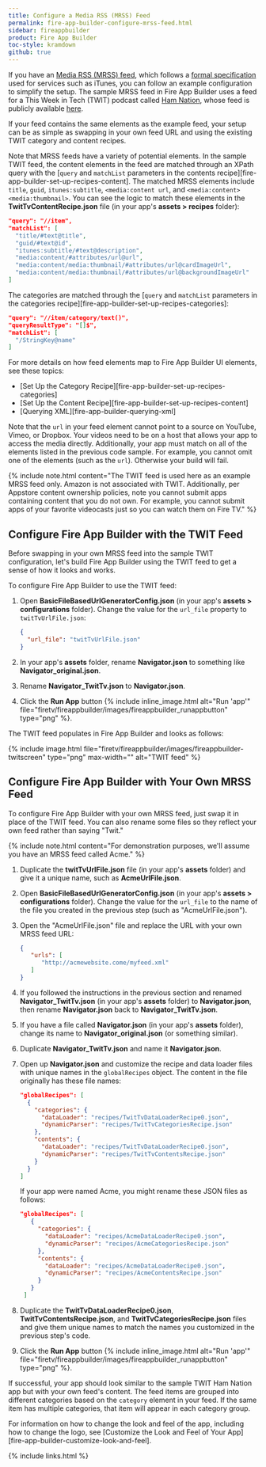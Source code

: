 ```yaml
---
title: Configure a Media RSS (MRSS) Feed
permalink: fire-app-builder-configure-mrss-feed.html
sidebar: fireappbuilder
product: Fire App Builder
toc-style: kramdown
github: true
---
```


If you have an [Media RSS (MRSS) feed][mrss], which follows a [formal specification][mrss-spec] used for services such as iTunes, you can follow an example configuration to simplify the setup. The sample MRSS feed in Fire App Builder uses a feed for a This Week in Tech (TWIT) podcast called [Ham Nation](https://twit.tv/shows/ham-nation), whose feed is publicly available [here](http://feeds.twit.tv/hn_video_hd.xml).

If your feed contains the same elements as the example feed, your setup can be as simple as swapping in your own feed URL and using the existing TWIT category and content recipes.

Note that MRSS feeds have a variety of potential elements. In the sample TWIT feed, the content elements in the feed are matched through an XPath query with the [`query` and `matchList` parameters in the contents recipe][fire-app-builder-set-up-recipes-content]. The matched MRSS elements include `title`, `guid`, `itunes:subtitle`, `<media:content url`, and `<media:content> <media:thumbnail>`. You can see the logic to match these elements in the **TwitTvContentRecipe.json** file (in your app's **assets > recipes** folder):

```json
"query": "//item",
"matchList": [
  "title/#text@title",
  "guid/#text@id",
  "itunes:subtitle/#text@description",
  "media:content/#attributes/url@url",
  "media:content/media:thumbnail/#attributes/url@cardImageUrl",
  "media:content/media:thumbnail/#attributes/url@backgroundImageUrl"
]
```

The categories are matched through the [`query` and `matchList` parameters in the categories recipe][fire-app-builder-set-up-recipes-categories]:

```json
"query": "//item/category/text()",
"queryResultType": "[]$",
"matchList": [
  "/StringKey@name"
]
```

For more details on how feed elements map to Fire App Builder UI elements, see these topics:

* [Set Up the Category Recipe][fire-app-builder-set-up-recipes-categories]
* [Set Up the Content Recipe][fire-app-builder-set-up-recipes-content]
* [Querying XML][fire-app-builder-querying-xml]

Note that the `url` in your feed element cannot point to a source on YouTube, Vimeo, or Dropbox. Your videos need to be on a host that allows your app to access the media directly. Additionally, your app must match on all of the elements listed in the previous code sample. For example, you cannot omit one of the elements (such as the `url`). Otherwise your build will fail.

{% include note.html content="The TWIT feed is used here as an example MRSS feed only. Amazon is not associated with TWIT. Additionally, per Appstore content ownership policies, note you cannot submit apps containing content that you do not own. For example, you cannot submit apps of your favorite videocasts just so you can watch them on Fire TV." %}

## Configure Fire App Builder with the TWIT Feed

Before swapping in your own MRSS feed into the sample TWIT configuration, let's build Fire App Builder using the TWIT feed to get a sense of how it looks and works.

To configure Fire App Builder to use the TWIT feed:

1.  Open **BasicFileBasedUrlGeneratorConfig.json** (in your app's **assets > configurations** folder). Change the value for the `url_file` property to `twitTvUrlFile.json`:

    ```json
    {
      "url_file": "twitTvUrlFile.json"
    }
    ```
2.  In your app's **assets** folder, rename **Navigator.json** to something like **Navigator_original.json**.
3.  Rename **Navigator_TwitTv.json** to **Navigator.json**.
4.  Click the **Run App** button {% include inline_image.html alt="Run 'app'" file="firetv/fireappbuilder/images/fireappbuilder_runappbutton" type="png" %}.

The TWIT feed populates in Fire App Builder and looks as follows:

{% include image.html file="firetv/fireappbuilder/images/fireappbuilder-twitscreen" type="png" max-width="" alt="TWIT feed" %}

## Configure Fire App Builder with Your Own MRSS Feed

To configure Fire App Builder with your own MRSS feed, just swap it in place of the TWIT feed. You can also rename some files so they reflect your own feed rather than saying "Twit."

{% include note.html content="For demonstration purposes, we'll assume you have an MRSS feed called Acme." %}

1.  Duplicate the **twitTvUrlFile.json** file (in your app's **assets** folder) and give it a unique name, such as **AcmeUrlFile.json**.
1.  Open **BasicFileBasedUrlGeneratorConfig.json** (in your app's **assets > configurations** folder). Change the value for the `url_file` to the name of the file you created in the previous step (such as "AcmeUrlFile.json").
2.  Open the "AcmeUrlFile.json" file and replace the URL with your own MRSS feed URL:

    ```json
    {
       "urls": [
          "http://acmewebsite.come/myfeed.xml"
       ]
    }
    ```

3.  If you followed the instructions in the previous section and renamed **Navigator_TwitTv.json** (in your app's **assets** folder) to **Navigator.json**, then rename **Navigator.json** back to **Navigator_TwitTv.json**.
4.  If you have a file called **Navigator.json** (in your app's **assets** folder), change its name to **Navigator_original.json** (or something similar).
3.  Duplicate **Navigator_TwitTv.json** and name it **Navigator.json**.
4.  Open up **Navigator.json** and customize the recipe and data loader files with unique names in the `globalRecipes` object. The content in the file originally has these file names:

    ```json
    "globalRecipes": [
      {
        "categories": {
          "dataLoader": "recipes/TwitTvDataLoaderRecipe0.json",
          "dynamicParser": "recipes/TwitTvCategoriesRecipe.json"
        },
        "contents": {
          "dataLoader": "recipes/TwitTvDataLoaderRecipe0.json",
          "dynamicParser": "recipes/TwitTvContentsRecipe.json"
        }
      }
    ]
    ```

    If your app were named Acme, you might rename these JSON files as follows:

    ```json
    "globalRecipes": [
       {
         "categories": {
           "dataLoader": "recipes/AcmeDataLoaderRecipe0.json",
           "dynamicParser": "recipes/AcmeCategoriesRecipe.json"
         },
         "contents": {
           "dataLoader": "recipes/AcmeDataLoaderRecipe0.json",
           "dynamicParser": "recipes/AcmeContentsRecipe.json"
         }
       }
     ]
    ```

5. Duplicate the **TwitTvDataLoaderRecipe0.json**, **TwitTvContentsRecipe.json**, and **TwitTvCategoriesRecipe.json** files and give them unique names to match the names you customized in the previous step's code.

6. Click the **Run App** button {% include inline_image.html alt="Run 'app'" file="firetv/fireappbuilder/images/fireappbuilder_runappbutton" type="png" %}.

If successful, your app should look similar to the sample TWIT Ham Nation app but with your own feed's content. The feed items are grouped into different categories based on the `category` element in your feed. If the same item has multiple categories, that item will appear in each category group.

For information on how to change the look and feel of the app, including how to change the logo, see [Customize the Look and Feel of Your App][fire-app-builder-customize-look-and-feel].


[mrss]: https://en.wikipedia.org/wiki/Media_RSS
[mrss-spec]: http://www.rssboard.org/media-rss

{% include links.html %}
